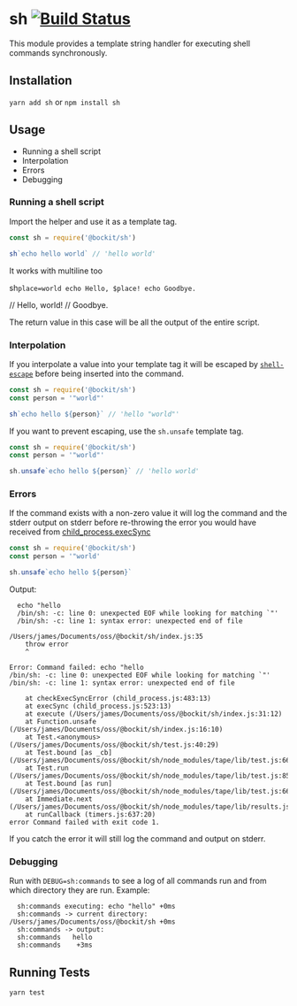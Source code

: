 # sh [![Build Status](https://travis-ci.org/Bockit/sh.svg?branch=master)](https://travis-ci.org/Bockit/sh)

This module provides a template string handler for executing shell commands synchronously.

## Installation

`yarn add sh` or `npm install sh`

## Usage

* Running a shell script
* Interpolation
* Errors
* Debugging

### Running a shell script

Import the helper and use it as a template tag.

```javascript
const sh = require('@bockit/sh')

sh`echo hello world` // 'hello world'
```

It works with multiline too

sh`
  place=world
  echo Hello, $place!
  echo Goodbye.
`

// Hello, world!
// Goodbye.

The return value in this case will be all the output of the entire script.



### Interpolation

If you interpolate a value into your template tag it will be escaped by [`shell-escape`][shell escape] before being inserted into the command.

```javascript
const sh = require('@bockit/sh')
const person = '"world"'

sh`echo hello ${person}` // 'hello "world"'
```

If you want to prevent escaping, use the `sh.unsafe` template tag.

```javascript
const sh = require('@bockit/sh')
const person = '"world"'

sh.unsafe`echo hello ${person}` // 'hello world'
```

[shell escape]: https://www.npmjs.com/package/shell-escape

### Errors

If the command exists with a non-zero value it will log the command and the stderr output on stderr before re-throwing the error you would have received from [child_process.execSync][execSync]

```javascript
const sh = require('@bockit/sh')
const person = '"world'

sh.unsafe`echo hello ${person}`
```

Output:

```
  echo "hello
  /bin/sh: -c: line 0: unexpected EOF while looking for matching `"'
  /bin/sh: -c: line 1: syntax error: unexpected end of file
  
/Users/james/Documents/oss/@bockit/sh/index.js:35
    throw error
    ^

Error: Command failed: echo "hello
/bin/sh: -c: line 0: unexpected EOF while looking for matching `"'
/bin/sh: -c: line 1: syntax error: unexpected end of file

    at checkExecSyncError (child_process.js:483:13)
    at execSync (child_process.js:523:13)
    at execute (/Users/james/Documents/oss/@bockit/sh/index.js:31:12)
    at Function.unsafe (/Users/james/Documents/oss/@bockit/sh/index.js:16:10)
    at Test.<anonymous> (/Users/james/Documents/oss/@bockit/sh/test.js:40:29)
    at Test.bound [as _cb] (/Users/james/Documents/oss/@bockit/sh/node_modules/tape/lib/test.js:66:32)
    at Test.run (/Users/james/Documents/oss/@bockit/sh/node_modules/tape/lib/test.js:85:10)
    at Test.bound [as run] (/Users/james/Documents/oss/@bockit/sh/node_modules/tape/lib/test.js:66:32)
    at Immediate.next (/Users/james/Documents/oss/@bockit/sh/node_modules/tape/lib/results.js:71:15)
    at runCallback (timers.js:637:20)
error Command failed with exit code 1.
```

If you catch the error it will still log the command and output on stderr.

[execSync]: https://nodejs.org/api/child_process.html#child_process_child_process_execsync_command_options

### Debugging

Run with `DEBUG=sh:commands` to see a log of all commands run and from which directory they are run. Example: 

```
  sh:commands executing: echo "hello" +0ms
  sh:commands -> current directory: /Users/james/Documents/oss/@bockit/sh +0ms
  sh:commands -> output:
  sh:commands   hello
  sh:commands    +3ms
```

## Running Tests

```sh
yarn test
```

